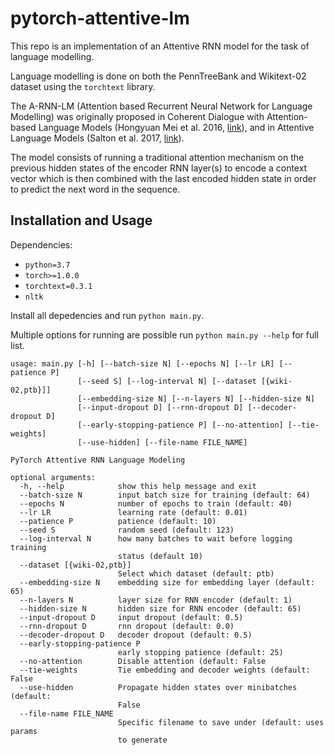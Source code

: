 # pytorch-attentive-lm


This repo is an implementation of an Attentive RNN model for the task of language modelling. 

Language modelling is done on both the PennTreeBank and Wikitext-02 dataset using the `torchtext` library.

The A-RNN-LM (Attention based Recurrent Neural Network for Language Modelling) was originally proposed in Coherent Dialogue with Attention-based Language Models (Hongyuan Mei et al. 2016, [link](https://arxiv.org/abs/1611.06997 "Coherent Dialogue with Attention-based Language Models")), and in Attentive Language Models (Salton et al. 2017, [link](https://www.semanticscholar.org/paper/Attentive-Language-Models-Salton-Ross/8a48edc093937a2f8ae665a4e1ecfa38972b234b "Attentive Language Models")). 

The model consists of running a traditional attention mechanism on the previous hidden states of the encoder RNN layer(s) to encode a context vector which is then combined with the last encoded hidden state in order to predict the next word in the sequence. 



## Installation and Usage

Dependencies:

  - `python=3.7`
  - `torch>=1.0.0`
  - `torchtext=0.3.1`
  - `nltk`

Install all depedencies and run `python main.py`.

Multiple options for running are possible run `python main.py --help` for full list. 

```
usage: main.py [-h] [--batch-size N] [--epochs N] [--lr LR] [--patience P]
               [--seed S] [--log-interval N] [--dataset [{wiki-02,ptb}]]
               [--embedding-size N] [--n-layers N] [--hidden-size N]
               [--input-dropout D] [--rnn-dropout D] [--decoder-dropout D]
               [--early-stopping-patience P] [--no-attention] [--tie-weights]
               [--use-hidden] [--file-name FILE_NAME]

PyTorch Attentive RNN Language Modeling

optional arguments:
  -h, --help            show this help message and exit
  --batch-size N        input batch size for training (default: 64)
  --epochs N            number of epochs to train (default: 40)
  --lr LR               learning rate (default: 0.01)
  --patience P          patience (default: 10)
  --seed S              random seed (default: 123)
  --log-interval N      how many batches to wait before logging training
                        status (default 10)
  --dataset [{wiki-02,ptb}]
                        Select which dataset (default: ptb)
  --embedding-size N    embedding size for embedding layer (default: 65)
  --n-layers N          layer size for RNN encoder (default: 1)
  --hidden-size N       hidden size for RNN encoder (default: 65)
  --input-dropout D     input dropout (default: 0.5)
  --rnn-dropout D       rnn dropout (default: 0.0)
  --decoder-dropout D   decoder dropout (default: 0.5)
  --early-stopping-patience P
                        early stopping patience (default: 25)
  --no-attention        Disable attention (default: False
  --tie-weights         Tie embedding and decoder weights (default: False
  --use-hidden          Propagate hidden states over minibatches (default:
                        False
  --file-name FILE_NAME
                        Specific filename to save under (default: uses params
                        to generate
```
